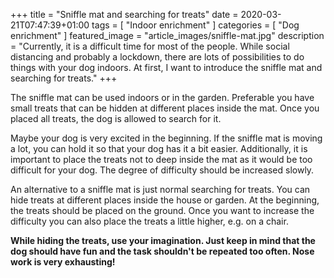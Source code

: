 +++
title =  "Sniffle mat and searching for treats"
date = 2020-03-21T07:47:39+01:00
tags = [
    "Indoor enrichment"
]
categories = [
    "Dog enrichment"
]
featured_image = "article_images/sniffle-mat.jpg"
description = "Currently, it is a difficult time for most of the people. While social distancing and probably a lockdown, there are lots of possibilities to do things with your dog indoors. At first, I want to introduce the sniffle mat and searching for treats."
+++

The sniffle mat can be used indoors or in the garden. Preferable you have small treats that can be hidden at different places inside the mat. Once you placed all treats, the dog is allowed to search for it.

Maybe your dog is very excited in the beginning. If the sniffle mat is moving a lot, you can hold it so that your dog has it a bit easier. Additionally, it is important to place the treats not to deep inside the mat as it would be too difficult for your dog. The degree of difficulty should be increased slowly.

An alternative to a sniffle mat is just normal searching for treats. You can hide treats at different places inside the house or garden. At the beginning, the treats should be placed on the ground. Once you want to increase the difficulty you can also place the treats a little higher, e.g. on a chair.

**While hiding the treats, use your imagination. Just keep in mind that the dog should have fun and the task shouldn't be repeated too often. Nose work is very exhausting!**
